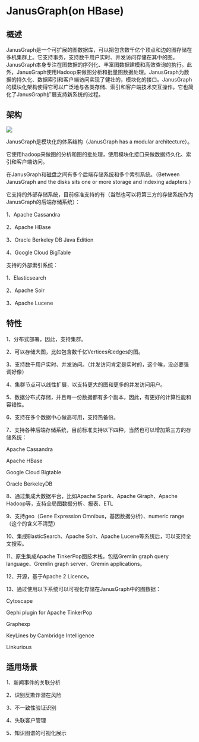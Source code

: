 # **JanusGraph(on HBase)**
## **概述**
JanusGraph是一个可扩展的图数据库，可以把包含数千亿个顶点和边的图存储在多机集群上。它支持事务，支持数千用户实时、并发访问存储在其中的图。JanusGraph本身专注在图数据的序列化、丰富图数据建模和高效查询的执行。此外，JanusGraph使用Hadoop来做图分析和批量图数据处理。JanusGraph为数据的持久化、数据索引和客户端访问实现了健壮的，模块化的接口。JanusGraph的模块化架构使得它可以广泛地与各类存储、索引和客户端技术交互操作。它也简化了JanusGraph扩展支持新系统的过程。
## **架构**
![](/docs/images/tushuju/Aspose.Words.d7710a73-3b61-4240-b67b-530b3074a743.004.png)

JanusGraph是模块化的体系结构（JanusGraph has a modular architecture）。

它使用hadoop来做图的分析和图的批处理，使用模块化接口来做数据持久化、索引和客户端访问。

在JanusGraph和磁盘之间有多个后端存储系统和多个索引系统。（Between JanusGraph and the disks sits one or more storage and indexing adapters.）

它支持的外部存储系统，目前标准支持的有（当然也可以将第三方的存储系统作为JanusGraph的后端存储系统）：

1、Apache Cassandra

2、Apache HBase

3、Oracle Berkeley DB Java Edition

4、Google Cloud BigTable

支持的外部索引系统：

1、Elasticsearch

2、Apache Solr

3、Apache Lucene
## **特性**
1、分布式部署，因此，支持集群。

2、可以存储大图，比如包含数千亿Vertices和edges的图。

3、支持数千用户实时、并发访问。（并发访问肯定是实时的，这个唉，没必要强调好像）

4、集群节点可以线性扩展，以支持更大的图和更多的并发访问用户。

5、数据分布式存储，并且每一份数据都有多个副本，因此，有更好的计算性能和容错性。

6、支持在多个数据中心做高可用，支持热备份。

7、支持各种后端存储系统，目前标准支持以下四种，当然也可以增加第三方的存储系统：

Apache Cassandra

Apache HBase

Google Cloud Bigtable

Oracle BerkeleyDB

8、通过集成大数据平台，比如Apache Spark、Apache Giraph、Apache Hadoop等，支持全局图数据分析、报表、ETL

9、支持geo（Gene Expression Omnibus，基因数据分析）、numeric range（这个的含义不清楚）

10、集成ElasticSearch、Apache Solr、Apache Lucene等系统后，可以支持全文搜索。

11、原生集成Apache TinkerPop图技术栈，包括Gremlin graph query language、Gremlin graph server、Gremin applications。

12、开源，基于Apache 2 Licence。

13、通过使用以下系统可以可视化存储在JanusGraph中的图数据：

Cytoscape

Gephi plugin for Apache TinkerPop

Graphexp

KeyLines by Cambridge Intelligence

Linkurious
## **适用场景**
1、新闻事件的关联分析

2、识别反欺诈潜在风险

3、不一致性验证识别

4、失联客户管理

5、知识图谱的可视化展示